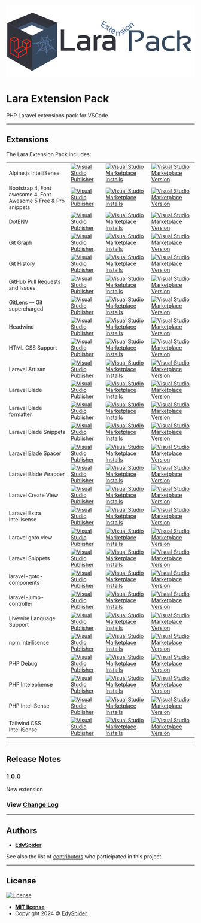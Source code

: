 ![Banner](img/banner.png)

# Lara Extension Pack

PHP Laravel extensions pack for VSCode.

---

## Extensions

The Lara Extension Pack includes:

<table>
  <tr>
    <td>Alpine.js IntelliSense</td>
    <td>
        <a href="https://marketplace.visualstudio.com/publishers/adrianwilczynski">
          <img alt="Visual Studio Publisher" src="https://img.shields.io/badge/publisher-Adrian Wilczynski-orange">
        </a>
    </td>
    <td>
        <a href="https://marketplace.visualstudio.com/items?itemName=adrianwilczynski.alpine-js-intellisense">
          <img alt="Visual Studio Marketplace Installs" src="https://img.shields.io/visual-studio-marketplace/i/adrianwilczynski.alpine-js-intellisense">
        </a>
    </td>
    <td>
        <a href="https://marketplace.visualstudio.com/items?itemName=adrianwilczynski.alpine-js-intellisense">
          <img alt="Visual Studio Marketplace Version" src="https://img.shields.io/visual-studio-marketplace/v/adrianwilczynski.alpine-js-intellisense">
        </a>
    </td>
  </tr>
  <tr>
    <td>Bootstrap 4, Font awesome 4, Font Awesome 5 Free & Pro snippets</td>
    <td>
        <a href="https://marketplace.visualstudio.com/publishers/thekalinga">
          <img alt="Visual Studio Publisher" src="https://img.shields.io/badge/publisher-Ashok Koyi-orange">
        </a>
    </td>
    <td>
        <a href="https://marketplace.visualstudio.com/items?itemName=thekalinga.bootstrap4-vscode">
          <img alt="Visual Studio Marketplace Installs" src="https://img.shields.io/visual-studio-marketplace/i/thekalinga.bootstrap4-vscode">
        </a>
    </td>
    <td>
        <a href="https://marketplace.visualstudio.com/items?itemName=thekalinga.bootstrap4-vscode">
          <img alt="Visual Studio Marketplace Version" src="https://img.shields.io/visual-studio-marketplace/v/thekalinga.bootstrap4-vscode">
        </a>
    </td>
  </tr>
  <tr>
    <td>DotENV</td>
    <td>
        <a href="https://marketplace.visualstudio.com/publishers/mikestead">
          <img alt="Visual Studio Publisher" src="https://img.shields.io/badge/publisher-mikestead-orange">
        </a>
    </td>
    <td>
        <a href="https://marketplace.visualstudio.com/items?itemName=mikestead.dotenv">
          <img alt="Visual Studio Marketplace Installs" src="https://img.shields.io/visual-studio-marketplace/i/mikestead.dotenv">
        </a>
    </td>
    <td>
        <a href="https://marketplace.visualstudio.com/items?itemName=mikestead.dotenv">
          <img alt="Visual Studio Marketplace Version" src="https://img.shields.io/visual-studio-marketplace/v/mikestead.dotenv">
        </a>
    </td>
  </tr>
  <tr>
    <td>Git Graph</td>
    <td>
        <a href="https://marketplace.visualstudio.com/publishers/mhutchie">
          <img alt="Visual Studio Publisher" src="https://img.shields.io/badge/publisher-mhutchie-orange">
        </a>
    </td>
    <td>
        <a href="https://marketplace.visualstudio.com/items?itemName=mhutchie.git-graph">
          <img alt="Visual Studio Marketplace Installs" src="https://img.shields.io/visual-studio-marketplace/i/mhutchie.git-graph">
        </a>
    </td>
    <td>
        <a href="https://marketplace.visualstudio.com/items?itemName=mhutchie.git-graph">
          <img alt="Visual Studio Marketplace Version" src="https://img.shields.io/visual-studio-marketplace/v/mhutchie.git-graph">
        </a>
    </td>
  </tr>
  <tr>
    <td>Git History</td>
    <td>
        <a href="https://marketplace.visualstudio.com/publishers/donjayamanne">
          <img alt="Visual Studio Publisher" src="https://img.shields.io/badge/publisher-Don Jayamanne-orange">
        </a>
    </td>
    <td>
        <a href="https://marketplace.visualstudio.com/items?itemName=donjayamanne.githistory">
          <img alt="Visual Studio Marketplace Installs" src="https://img.shields.io/visual-studio-marketplace/i/donjayamanne.githistory">
        </a>
    </td>
    <td>
        <a href="https://marketplace.visualstudio.com/items?itemName=donjayamanne.githistory">
          <img alt="Visual Studio Marketplace Version" src="https://img.shields.io/visual-studio-marketplace/v/donjayamanne.githistory">
        </a>
    </td>
  </tr>
  <tr>
    <td>GitHub Pull Requests and Issues</td>
    <td>
        <a href="https://marketplace.visualstudio.com/publishers/GitHub">
          <img alt="Visual Studio Publisher" src="https://img.shields.io/badge/publisher-GitHub-orange">
        </a>
    </td>
    <td>
        <a href="https://marketplace.visualstudio.com/items?itemName=GitHub.vscode-pull-request-github">
          <img alt="Visual Studio Marketplace Installs" src="https://img.shields.io/visual-studio-marketplace/i/GitHub.vscode-pull-request-github">
        </a>
    </td>
    <td>
        <a href="https://marketplace.visualstudio.com/items?itemName=GitHub.vscode-pull-request-github">
          <img alt="Visual Studio Marketplace Version" src="https://img.shields.io/visual-studio-marketplace/v/GitHub.vscode-pull-request-github">
        </a>
    </td>
  </tr>
  <tr>
    <td>GitLens — Git supercharged</td>
    <td>
        <a href="https://marketplace.visualstudio.com/publishers/eamodio">
          <img alt="Visual Studio Publisher" src="https://img.shields.io/badge/publisher-GitKraken-orange">
        </a>
    </td>
    <td>
        <a href="https://marketplace.visualstudio.com/items?itemName=eamodio.gitlens">
          <img alt="Visual Studio Marketplace Installs" src="https://img.shields.io/visual-studio-marketplace/i/eamodio.gitlens">
        </a>
    </td>
    <td>
        <a href="https://marketplace.visualstudio.com/items?itemName=eamodio.gitlens">
          <img alt="Visual Studio Marketplace Version" src="https://img.shields.io/visual-studio-marketplace/v/eamodio.gitlens">
        </a>
    </td>
  </tr>
  <tr>
    <td>Headwind</td>
    <td>
        <a href="https://marketplace.visualstudio.com/publishers/heybourn">
          <img alt="Visual Studio Publisher" src="https://img.shields.io/badge/publisher-Ryan Heybourn-orange">
        </a>
    </td>
    <td>
        <a href="https://marketplace.visualstudio.com/items?itemName=heybourn.headwind">
          <img alt="Visual Studio Marketplace Installs" src="https://img.shields.io/visual-studio-marketplace/i/heybourn.headwind">
        </a>
    </td>
    <td>
        <a href="https://marketplace.visualstudio.com/items?itemName=heybourn.headwind">
          <img alt="Visual Studio Marketplace Version" src="https://img.shields.io/visual-studio-marketplace/v/heybourn.headwind">
        </a>
    </td>
  </tr>
  <tr>
    <td>HTML CSS Support</td>
    <td>
        <a href="https://marketplace.visualstudio.com/publishers/ecmel">
          <img alt="Visual Studio Publisher" src="https://img.shields.io/badge/publisher-ecmel-orange">
        </a>
    </td>
    <td>
        <a href="https://marketplace.visualstudio.com/items?itemName=ecmel.vscode-html-css">
          <img alt="Visual Studio Marketplace Installs" src="https://img.shields.io/visual-studio-marketplace/i/ecmel.vscode-html-css">
        </a>
    </td>
    <td>
        <a href="https://marketplace.visualstudio.com/items?itemName=ecmel.vscode-html-css">
          <img alt="Visual Studio Marketplace Version" src="https://img.shields.io/visual-studio-marketplace/v/ecmel.vscode-html-css">
        </a>
    </td>
  </tr>
  <tr>
    <td>Laravel Artisan</td>
    <td>
        <a href="https://marketplace.visualstudio.com/publishers/ryannaddy">
          <img alt="Visual Studio Publisher" src="https://img.shields.io/badge/publisher-Ryan Naddy-orange">
        </a>
    </td>
    <td>
        <a href="https://marketplace.visualstudio.com/items?itemName=ryannaddy.laravel-artisan">
          <img alt="Visual Studio Marketplace Installs" src="https://img.shields.io/visual-studio-marketplace/i/ryannaddy.laravel-artisan">
        </a>
    </td>
    <td>
        <a href="https://marketplace.visualstudio.com/items?itemName=ryannaddy.laravel-artisan">
          <img alt="Visual Studio Marketplace Version" src="https://img.shields.io/visual-studio-marketplace/v/ryannaddy.laravel-artisan">
        </a>
    </td>
  </tr>
  <tr>
    <td>Laravel Blade</td>
    <td>
        <a href="https://marketplace.visualstudio.com/publishers/amirmarmul">
          <img alt="Visual Studio Publisher" src="https://img.shields.io/badge/publisher-amirmarmul-orange">
        </a>
    </td>
    <td>
        <a href="https://marketplace.visualstudio.com/items?itemName=amirmarmul.laravel-blade-vscode">
          <img alt="Visual Studio Marketplace Installs" src="https://img.shields.io/visual-studio-marketplace/i/amirmarmul.laravel-blade-vscode">
        </a>
    </td>
    <td>
        <a href="https://marketplace.visualstudio.com/items?itemName=amirmarmul.laravel-blade-vscode">
          <img alt="Visual Studio Marketplace Version" src="https://img.shields.io/visual-studio-marketplace/v/amirmarmul.laravel-blade-vscode">
        </a>
    </td>
  </tr>
  <tr>
    <td>Laravel Blade formatter</td>
    <td>
        <a href="https://marketplace.visualstudio.com/publishers/shufo">
          <img alt="Visual Studio Publisher" src="https://img.shields.io/badge/publisher-Shuhei Hayashibara-orange">
        </a>
    </td>
    <td>
        <a href="https://marketplace.visualstudio.com/items?itemName=shufo.vscode-blade-formatter">
          <img alt="Visual Studio Marketplace Installs" src="https://img.shields.io/visual-studio-marketplace/i/shufo.vscode-blade-formatter">
        </a>
    </td>
    <td>
        <a href="https://marketplace.visualstudio.com/items?itemName=shufo.vscode-blade-formatter">
          <img alt="Visual Studio Marketplace Version" src="https://img.shields.io/visual-studio-marketplace/v/shufo.vscode-blade-formatter">
        </a>
    </td>
  </tr>
  <tr>
    <td>Laravel Blade Snippets</td>
    <td>
        <a href="https://marketplace.visualstudio.com/publishers/onecentlin">
          <img alt="Visual Studio Publisher" src="https://img.shields.io/badge/publisher-Winnie Lin-orange">
        </a>
    </td>
    <td>
        <a href="https://marketplace.visualstudio.com/items?itemName=onecentlin.laravel-blade">
          <img alt="Visual Studio Marketplace Installs" src="https://img.shields.io/visual-studio-marketplace/i/onecentlin.laravel-blade">
        </a>
    </td>
    <td>
        <a href="https://marketplace.visualstudio.com/items?itemName=onecentlin.laravel-blade">
          <img alt="Visual Studio Marketplace Version" src="https://img.shields.io/visual-studio-marketplace/v/onecentlin.laravel-blade">
        </a>
    </td>
  </tr>
  <tr>
    <td>Laravel Blade Spacer</td>
    <td>
        <a href="https://marketplace.visualstudio.com/publishers/austenc">
          <img alt="Visual Studio Publisher" src="https://img.shields.io/badge/publisher-Austen Cameron-orange">
        </a>
    </td>
    <td>
        <a href="https://marketplace.visualstudio.com/items?itemName=austenc.laravel-blade-spacer">
          <img alt="Visual Studio Marketplace Installs" src="https://img.shields.io/visual-studio-marketplace/i/austenc.laravel-blade-spacer">
        </a>
    </td>
    <td>
        <a href="https://marketplace.visualstudio.com/items?itemName=austenc.laravel-blade-spacer">
          <img alt="Visual Studio Marketplace Version" src="https://img.shields.io/visual-studio-marketplace/v/austenc.laravel-blade-spacer">
        </a>
    </td>
  </tr>
  <tr>
    <td>Laravel Blade Wrapper</td>
    <td>
        <a href="https://marketplace.visualstudio.com/publishers/IHunte">
          <img alt="Visual Studio Publisher" src="https://img.shields.io/badge/publisher-Ihunte-orange">
        </a>
    </td>
    <td>
        <a href="https://marketplace.visualstudio.com/items?itemName=IHunte.laravel-blade-wrapper">
          <img alt="Visual Studio Marketplace Installs" src="https://img.shields.io/visual-studio-marketplace/i/IHunte.laravel-blade-wrapper">
        </a>
    </td>
    <td>
        <a href="https://marketplace.visualstudio.com/items?itemName=IHunte.laravel-blade-wrapper">
          <img alt="Visual Studio Marketplace Version" src="https://img.shields.io/visual-studio-marketplace/v/IHunte.laravel-blade-wrapper">
        </a>
    </td>
  </tr>
  <tr>
    <td>Laravel Create View</td>
    <td>
        <a href="https://marketplace.visualstudio.com/publishers/glitchbl">
          <img alt="Visual Studio Publisher" src="https://img.shields.io/badge/publisher-glitchbl-orange">
        </a>
    </td>
    <td>
        <a href="https://marketplace.visualstudio.com/items?itemName=glitchbl.laravel-create-view">
          <img alt="Visual Studio Marketplace Installs" src="https://img.shields.io/visual-studio-marketplace/i/glitchbl.laravel-create-view">
        </a>
    </td>
    <td>
        <a href="https://marketplace.visualstudio.com/items?itemName=glitchbl.laravel-create-view">
          <img alt="Visual Studio Marketplace Version" src="https://img.shields.io/visual-studio-marketplace/v/glitchbl.laravel-create-view">
        </a>
    </td>
  </tr>
  <tr>
    <td>Laravel Extra Intellisense</td>
    <td>
        <a href="https://marketplace.visualstudio.com/publishers/amiralizadeh9480">
          <img alt="Visual Studio Publisher" src="https://img.shields.io/badge/publisher-amir-orange">
        </a>
    </td>
    <td>
        <a href="https://marketplace.visualstudio.com/items?itemName=amiralizadeh9480.laravel-extra-intellisense">
          <img alt="Visual Studio Marketplace Installs" src="https://img.shields.io/visual-studio-marketplace/i/amiralizadeh9480.laravel-extra-intellisense">
        </a>
    </td>
    <td>
        <a href="https://marketplace.visualstudio.com/items?itemName=amiralizadeh9480.laravel-extra-intellisense">
          <img alt="Visual Studio Marketplace Version" src="https://img.shields.io/visual-studio-marketplace/v/amiralizadeh9480.laravel-extra-intellisense">
        </a>
    </td>
  </tr>
  <tr>
    <td>Laravel goto view</td>
    <td>
        <a href="https://marketplace.visualstudio.com/publishers/codingyu">
          <img alt="Visual Studio Publisher" src="https://img.shields.io/badge/publisher-codingyu-orange">
        </a>
    </td>
    <td>
        <a href="https://marketplace.visualstudio.com/items?itemName=codingyu.laravel-goto-view">
          <img alt="Visual Studio Marketplace Installs" src="https://img.shields.io/visual-studio-marketplace/i/codingyu.laravel-goto-view">
        </a>
    </td>
    <td>
        <a href="https://marketplace.visualstudio.com/items?itemName=codingyu.laravel-goto-view">
          <img alt="Visual Studio Marketplace Version" src="https://img.shields.io/visual-studio-marketplace/v/codingyu.laravel-goto-view">
        </a>
    </td>
  </tr>
  <tr>
    <td>Laravel Snippets</td>
    <td>
        <a href="https://marketplace.visualstudio.com/publishers/onecentlin">
          <img alt="Visual Studio Publisher" src="https://img.shields.io/badge/publisher-Winnie Lin-orange">
        </a>
    </td>
    <td>
        <a href="https://marketplace.visualstudio.com/items?itemName=onecentlin.laravel5-snippets">
          <img alt="Visual Studio Marketplace Installs" src="https://img.shields.io/visual-studio-marketplace/i/onecentlin.laravel5-snippets">
        </a>
    </td>
    <td>
        <a href="https://marketplace.visualstudio.com/items?itemName=onecentlin.laravel5-snippets">
          <img alt="Visual Studio Marketplace Version" src="https://img.shields.io/visual-studio-marketplace/v/onecentlin.laravel5-snippets">
        </a>
    </td>
  </tr>
  <tr>
    <td>laravel-goto-components</td>
    <td>
        <a href="https://marketplace.visualstudio.com/publishers/naoray">
          <img alt="Visual Studio Publisher" src="https://img.shields.io/badge/publisher-naoray-orange">
        </a>
    </td>
    <td>
        <a href="https://marketplace.visualstudio.com/items?itemName=naoray.laravel-goto-components">
          <img alt="Visual Studio Marketplace Installs" src="https://img.shields.io/visual-studio-marketplace/i/naoray.laravel-goto-components">
        </a>
    </td>
    <td>
        <a href="https://marketplace.visualstudio.com/items?itemName=naoray.laravel-goto-components">
          <img alt="Visual Studio Marketplace Version" src="https://img.shields.io/visual-studio-marketplace/v/naoray.laravel-goto-components">
        </a>
    </td>
  </tr>
  <tr>
    <td>laravel-jump-controller</td>
    <td>
        <a href="https://marketplace.visualstudio.com/publishers/pgl">
          <img alt="Visual Studio Publisher" src="https://img.shields.io/badge/publisher-pgl-orange">
        </a>
    </td>
    <td>
        <a href="https://marketplace.visualstudio.com/items?itemName=pgl.laravel-jump-controller">
          <img alt="Visual Studio Marketplace Installs" src="https://img.shields.io/visual-studio-marketplace/i/pgl.laravel-jump-controller">
        </a>
    </td>
    <td>
        <a href="https://marketplace.visualstudio.com/items?itemName=pgl.laravel-jump-controller">
          <img alt="Visual Studio Marketplace Version" src="https://img.shields.io/visual-studio-marketplace/v/pgl.laravel-jump-controller">
        </a>
    </td>
  </tr>
  <tr>
    <td>Livewire Language Support</td>
    <td>
        <a href="https://marketplace.visualstudio.com/publishers/cierra">
          <img alt="Visual Studio Publisher" src="https://img.shields.io/badge/publisher-cierra-orange">
        </a>
    </td>
    <td>
        <a href="https://marketplace.visualstudio.com/items?itemName=cierra.livewire-vscode">
          <img alt="Visual Studio Marketplace Installs" src="https://img.shields.io/visual-studio-marketplace/i/cierra.livewire-vscode">
        </a>
    </td>
    <td>
        <a href="https://marketplace.visualstudio.com/items?itemName=cierra.livewire-vscode">
          <img alt="Visual Studio Marketplace Version" src="https://img.shields.io/visual-studio-marketplace/v/cierra.livewire-vscode">
        </a>
    </td>
  </tr>
  <tr>
    <td>npm Intellisense</td>
    <td>
        <a href="https://marketplace.visualstudio.com/publishers/christian-kohler">
          <img alt="Visual Studio Publisher" src="https://img.shields.io/badge/publisher-Christian Kohler-orange">
        </a>
    </td>
    <td>
        <a href="https://marketplace.visualstudio.com/items?itemName=christian-kohler.npm-intellisense">
          <img alt="Visual Studio Marketplace Installs" src="https://img.shields.io/visual-studio-marketplace/i/christian-kohler.npm-intellisense">
        </a>
    </td>
    <td>
        <a href="https://marketplace.visualstudio.com/items?itemName=christian-kohler.npm-intellisense">
          <img alt="Visual Studio Marketplace Version" src="https://img.shields.io/visual-studio-marketplace/v/christian-kohler.npm-intellisense">
        </a>
    </td>
  </tr>
  <tr>
    <td>PHP Debug</td>
    <td>
        <a href="https://marketplace.visualstudio.com/publishers/xdebug">
          <img alt="Visual Studio Publisher" src="https://img.shields.io/badge/publisher-Xdebug-orange">
        </a>
    </td>
    <td>
        <a href="https://marketplace.visualstudio.com/items?itemName=xdebug.php-debug">
          <img alt="Visual Studio Marketplace Installs" src="https://img.shields.io/visual-studio-marketplace/i/xdebug.php-debug">
        </a>
    </td>
    <td>
        <a href="https://marketplace.visualstudio.com/items?itemName=xdebug.php-debug">
          <img alt="Visual Studio Marketplace Version" src="https://img.shields.io/visual-studio-marketplace/v/xdebug.php-debug">
        </a>
    </td>
  </tr>
  <tr>
    <td>PHP Intelephense</td>
    <td>
        <a href="https://marketplace.visualstudio.com/publishers/bmewburn">
          <img alt="Visual Studio Publisher" src="https://img.shields.io/badge/publisher-Ben Mewburn-orange">
        </a>
    </td>
    <td>
        <a href="https://marketplace.visualstudio.com/items?itemName=bmewburn.vscode-intelephense-client">
          <img alt="Visual Studio Marketplace Installs" src="https://img.shields.io/visual-studio-marketplace/i/bmewburn.vscode-intelephense-client">
        </a>
    </td>
    <td>
        <a href="https://marketplace.visualstudio.com/items?itemName=bmewburn.vscode-intelephense-client">
          <img alt="Visual Studio Marketplace Version" src="https://img.shields.io/visual-studio-marketplace/v/bmewburn.vscode-intelephense-client">
        </a>
    </td>
  </tr>
  <tr>
    <td>PHP IntelliSense</td>
    <td>
        <a href="https://marketplace.visualstudio.com/publishers/zobo">
          <img alt="Visual Studio Publisher" src="https://img.shields.io/badge/publisher-Damjan Cvetko-orange">
        </a>
    </td>
    <td>
        <a href="https://marketplace.visualstudio.com/items?itemName=zobo.php-intellisense">
          <img alt="Visual Studio Marketplace Installs" src="https://img.shields.io/visual-studio-marketplace/i/zobo.php-intellisense">
        </a>
    </td>
    <td>
        <a href="https://marketplace.visualstudio.com/items?itemName=zobo.php-intellisense">
          <img alt="Visual Studio Marketplace Version" src="https://img.shields.io/visual-studio-marketplace/v/zobo.php-intellisense">
        </a>
    </td>
  </tr>
  <tr>
    <td>Tailwind CSS IntelliSense</td>
    <td>
        <a href="https://marketplace.visualstudio.com/publishers/bradlc">
          <img alt="Visual Studio Publisher" src="https://img.shields.io/badge/publisher-Tailwind Labs-orange">
        </a>
    </td>
    <td>
        <a href="https://marketplace.visualstudio.com/items?itemName=bradlc.vscode-tailwindcss">
          <img alt="Visual Studio Marketplace Installs" src="https://img.shields.io/visual-studio-marketplace/i/bradlc.vscode-tailwindcss">
        </a>
    </td>
    <td>
        <a href="https://marketplace.visualstudio.com/items?itemName=bradlc.vscode-tailwindcss">
          <img alt="Visual Studio Marketplace Version" src="https://img.shields.io/visual-studio-marketplace/v/bradlc.vscode-tailwindcss">
        </a>
    </td>
  </tr>
</table>

---

## Release Notes

### 1.0.0

New extension

### View [Change Log](https://github.com/edyspider/LaraExtensionPack/blob/master/CHANGELOG.md)

---

## Authors

* [**EdySpider**](https://github.com/edyspider/)

See also the list of [contributors](https://github.com/edyspider/LaraExtensionPack/contributors) who participated in this project.

---

## License

[![License](https://img.shields.io/:license-mit-blue.svg?style=flat-square)](http://badges.mit-license.org)

* **[MIT license](https://github.com/edyspider/LaraExtensionPack/blob/master/LICENSE)**
* Copyright 2024 &copy; <a href="https://github.com/edyspider" target="_blank">EdySpider</a>.
